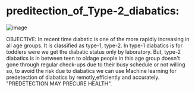 # preditection_of_Type-2_diabatics:

![image](https://github.com/user-attachments/assets/cabb1b53-3119-40a1-9bce-24e3d24d0486)




OBJECTIVE:
In recent time diabatic is one of the more rapidly increasing in all age groups. It is classified as type-1, type-2. In type-1 diabatics is for toddlers were we get the diabatic status only by laboratory. But, type-2 diabatics is in between teen to oldage people in this age group doesn't gone through regular check-ups due to their busy schedule or not willing so, to avoid the risk due to diabatics we can use Machine learning for predetection of diabatics by remotly,efficiently and accurately. "PREDETECTION MAY PRECURE HEALTH".

